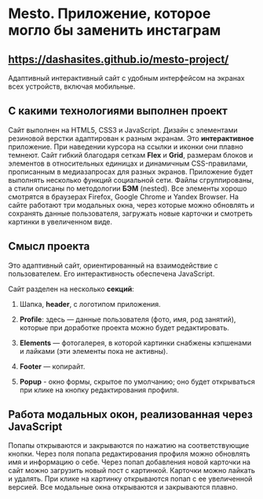 # Mesto. Приложение, которое могло бы заменить инстаграм
## https://dashasites.github.io/mesto-project/


Адаптивный интерактивный сайт с удобным интерфейсом на экранах всех устройств, включая мобильные.

## С какими технологиями выполнен проект
Сайт выполнен на HTML5, CSS3 и JavaScript. Дизайн с элементами резиновой верстки адаптирован к разным экранам. Это **интерактивное** приложение. При наведении курсора на ссылки и иконки они плавно темнеют. Сайт гибкий благодаря сеткам **Flex** и **Grid**, размерам блоков и элементов в относительных единицах и динамичным CSS-правилами, прописанным в медиазапросах для разных экранов. Приложение будет выполнять несколько функций социальной сети.
Файлы сгруппированы, а стили описаны по методологии **БЭМ** (nested). Все элементы хорошо смотрятся в браузерах Firefox, Google Chrome и Yandex Browser. На сайте работают три модальных окна, через которые можно обновлять и сохранять данные пользователя, загружать новые карточки и смотреть картинки в увеличенном виде. 


## Смысл проекта
Это адаптивный сайт, ориентированный на взаимодействие с пользователем. Его интерактивность обеспечена JavaScript.

Сайт разделен на несколько **секций**:
1. Шапка, **header**, с логотипом приложения.

2. **Profile**: здесь — данные пользователя (фото, имя, род занятий), которые при доработке проекта можно будет редактировать.

3. **Elements** — фотогалерея, в которой картинки снабжены кэпшенами и лайками (эти элементы пока не активны).

4. **Footer** — копирайт.

4. **Popup** - окно формы, скрытое по умолчанию; оно будет открываться при клике на кнопку редактирования профиля.

## Работа модальных окон, реализованная через JavaScript
Попапы открываются и закрываются по нажатию на соответствующие кнопки. Через поля попапа редактирования профиля можно обновлять имя и информацию о себе. Через попап добавления новой карточки на сайт можно загрузить новый пост с картинкой. Карточки можно лайкать и удалять. При клике на картинку открываются попап с ее увеличенной версией. Все модальные окна открываются и закрываются плавно.
